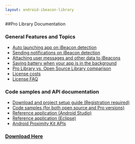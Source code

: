 ```yaml
---
layout: android-ibeacon-library
---
```


##Pro Library Documentation

### General Features and Topics

<ul>
<li><a href='background_launching.html'>Auto launching app on iBeacon detection</a></li>
<li><a href='notifications.html'>Sending notifications on iBeacon detection</a></li>
<li><a href='data.html'>Attaching user messages and other data to iBeacons</a></li>
<li><a href='battery_manager.html'>Saving battery when your app is in the background</a></li>
<li><a href='download.html'>Pro Library vs. Open Source Library comparison</a></li>
<li><a href='plans.html'>License costs</a></li>
<li><a href='/proximitykit/license-faq.html'>License FAQ</a></li>
</ul>

### Code samples and API documentation

<ul>
<li><a href='http://proximitykit.com/android-download'>Download and project setup guide (Registration required)</a></li>
<li><a href='/ibeacon/android/samples.html'>Code samples (for both open source and Pro versions)</a></li>
<li><a href='https://github.com/RadiusNetworks/android-proximity-reference'>Reference application (Android Studio)</a></li>
<li><a href='https://github.com/RadiusNetworks/android-proximity-reference/tree/eclipse'>Reference application (Eclipse)</a></li>
<li><a href='proximity_kit.html'>Android Proximity Kit APIs</a></li>
</ul>

### <a href='plans.html'>Download Here</a>




